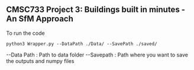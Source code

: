 ## CMSC733 Project 3: Buildings built in minutes - An SfM Approach

To run the code
```
python3 Wrapper.py --DataPath ./Data/ --SavePath ./saved/
```

--Data Path : Path to data folder
--Savepath : Path where you want to save the outputs and numpy files
